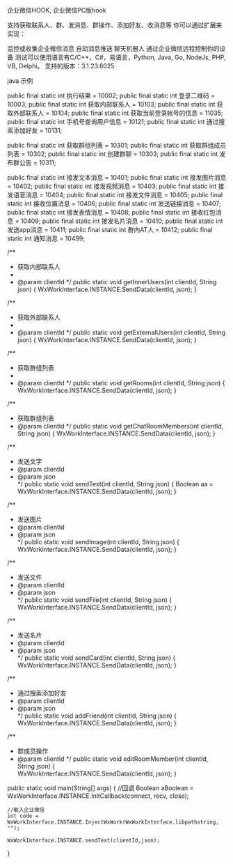 企业微信HOOK, 企业微信PC版hook

支持获取联系人、群、发消息、群操作、添加好友、收消息等 你可以通过扩展来实现：

监控或收集企业微信消息
自动消息推送
聊天机器人
通过企业微信远程控制你的设备
测试可以使用语言有C/C++，C#，易语言，Python, Java, Go, NodeJs, PHP, VB, Delphi。
支持的版本：3.1.23.6025

java 示例

public final static int 执行结果 = 10002;
public final static int 登录二维码 = 10003;
public final static int 获取内部联系人 = 10103;
public final static int 获取外部联系人 = 10104;
public final static int 获取当前登录帐号的信息 = 11035;
public final static int 手机号查询用户信息 = 10121;
public final static int 通过搜索添加好友 = 10131;

public final static int 获取群组列表 = 10301;
public final static int 获取群组成员列表 = 10302;
public final static int 创建群聊 = 10303;
public final static int 发布群公告 = 10311;

public final static int 接发文本消息 = 10401;
public final static int 接发图片消息 = 10402;
public final static int 接发视频消息 = 10403;
public final static int 接发语音消息 = 10404;
public final static int 接发文件消息 = 10405;
public final static int 接收位置消息 = 10406;
public final static int 发送链接消息 = 10407;
public final static int 接发表情消息 = 10408;
public final static int 接收红包消息 = 10409;
public final static int 接发名片消息 = 10410;
public final static int 发送app消息 = 10411;
public final static int 群内AT人 = 10412;
public final static int 通知消息 = 10499;

/**
 * 获取内部联系人
 *
 * @param clientId
 */
public static void getInnerUsers(int clientId, String json) {
    WxWorkInterface.INSTANCE.SendData(clientId, json);
}

/**
 * 获取外部联系人
 *
 * @param clientId
 */
public static void getExternalUsers(int clientId, String json) {
    WxWorkInterface.INSTANCE.SendData(clientId, json);
}

/**
 * 获取群组列表
 *
 * @param clientId
 */
public static void getRooms(int clientId, String json) {
    WxWorkInterface.INSTANCE.SendData(clientId, json);
}

/**
 * 获取群组列表
 * @param clientId 
 */
public static void getChatRoomMembers(int clientId, String json) {
    WxWorkInterface.INSTANCE.SendData(clientId, json);
}

/**
 * 发送文字
 * @param clientId 
 * @param json  
 */
public static void sendText(int clientId, String json) { 
    Boolean aa = WxWorkInterface.INSTANCE.SendData(clientId, json);
}

/**
 * 发送图片
 * @param clientId 
 * @param json  
 */
public static void sendImage(int clientId, String json) { 
    WxWorkInterface.INSTANCE.SendData(clientId, json);
} 

/**
 * 发送文件
 * @param clientId 
 * @param json  
 */
public static void sendFile(int clientId, String json) {
    WxWorkInterface.INSTANCE.SendData(clientId, json);
}

/**
 * 发送名片
 * @param clientId 
 * @param json  
 */
public static void sendCard(int clientId, String json) {
    WxWorkInterface.INSTANCE.SendData(clientId, json);
}

/**
 * 通过搜索添加好友
 * @param clientId 
 * @param json  
 */
public static void addFriend(int clientId, String json) {
    WxWorkInterface.INSTANCE.SendData(clientId, json);
} 

/**
 * 群成员操作
 * @param clientId 
 */
public static void editRoomMember(int clientId, String json) {       
    WxWorkInterface.INSTANCE.SendData(clientId, json);
}  


public static void main(String[] args) {
    //回调
    Boolean aBoolean = WxWorkInterface.INSTANCE.InitCallback(connect, recv, close);
     
    //载入企业微信
    int code = WxWorkInterface.INSTANCE.InjectWxWork(WxWorkInterface.libpathstring, "");
    
    WxWorkInterface.INSTANCE.sendText(clientId,json);
} 
